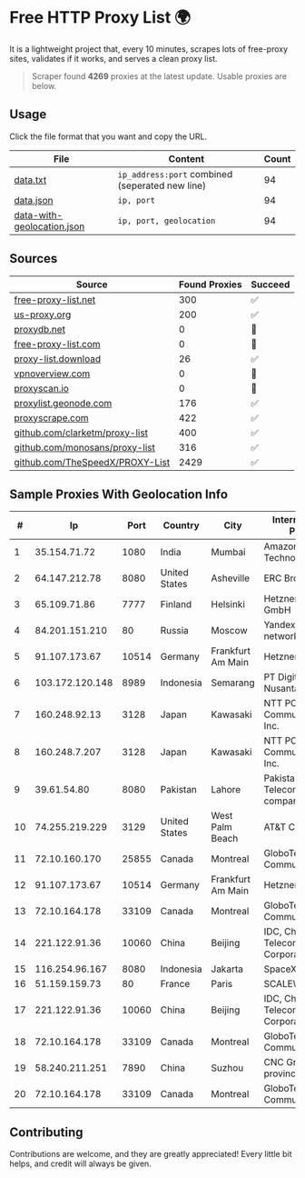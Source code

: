 
# Free HTTP Proxy List 🌍

It is a lightweight project that, every 10 minutes, scrapes lots of free-proxy sites, validates if it works, and serves a clean proxy list.


> Scraper found **4269** proxies at the latest update. Usable proxies are below.

## Usage

Click the file format that you want and copy the URL.


|File|Content|Count|
|----|-------|-----|
|[data.txt](https://raw.githubusercontent.com/themiralay/Proxy-List-World/master/data.txt)|`ip_address:port` combined (seperated new line)|94|
|[data.json](https://raw.githubusercontent.com/themiralay/Proxy-List-World/master/data.json)|`ip, port`|94|
|[data-with-geolocation.json](https://raw.githubusercontent.com/themiralay/Proxy-List-World/master/data-with-geolocation.json)|`ip, port, geolocation`|94|

## Sources

|Source|Found Proxies|Succeed|
|------|-------------|-------|
|[free-proxy-list.net](https://free-proxy-list.net)|300|✅|
|[us-proxy.org](https://www.us-proxy.org)|200|✅|
|[proxydb.net](http://proxydb.net)|0|🚫|
|[free-proxy-list.com](https://free-proxy-list.com/?page=&port=&type%5B%5D=http&type%5B%5D=https&up_time=0&search=Search)|0|🚫|
|[proxy-list.download](https://www.proxy-list.download/HTTP)|26|✅|
|[vpnoverview.com](https://vpnoverview.com/privacy/anonymous-browsing/free-proxy-servers)|0|🚫|
|[proxyscan.io](https://www.proxyscan.io)|0|🚫|
|[proxylist.geonode.com](https://proxylist.geonode.com/api/proxy-list?limit=300&page=1&sort_by=lastChecked&sort_type=desc&protocols=http,https)|176|✅|
|[proxyscrape.com](https://api.proxyscrape.com/v2/?request=displayproxies&protocol=http&timeout=10000&country=all&ssl=all&anonymity=all)|422|✅|
|[github.com/clarketm/proxy-list](https://raw.githubusercontent.com/clarketm/proxy-list/master/proxy-list-raw.txt)|400|✅|
|[github.com/monosans/proxy-list](https://raw.githubusercontent.com/monosans/proxy-list/main/proxies/http.txt)|316|✅|
|[github.com/TheSpeedX/PROXY-List](https://raw.githubusercontent.com/TheSpeedX/PROXY-List/master/http.txt)|2429|✅|


## Sample Proxies With Geolocation Info

|#|Ip|Port|Country|City|Internet Service Provider|
|-|--|----|-------|----|-------------------------|
|1|35.154.71.72|1080|India|Mumbai|Amazon Technologies Inc.|
|2|64.147.212.78|8080|United States|Asheville|ERC Broadband|
|3|65.109.71.86|7777|Finland|Helsinki|Hetzner Online GmbH|
|4|84.201.151.210|80|Russia|Moscow|Yandex enterprise network|
|5|91.107.173.67|10514|Germany|Frankfurt Am Main|Hetzner Online AG|
|6|103.172.120.148|8989|Indonesia|Semarang|PT Digital Akses Nusantara|
|7|160.248.92.13|3128|Japan|Kawasaki|NTT PC Communications, Inc.|
|8|160.248.7.207|3128|Japan|Kawasaki|NTT PC Communications, Inc.|
|9|39.61.54.80|8080|Pakistan|Lahore|Pakistan Telecommuication company limited|
|10|74.255.219.229|3129|United States|West Palm Beach|AT&T Corp.|
|11|72.10.160.170|25855|Canada|Montreal|GloboTech Communications|
|12|91.107.173.67|10514|Germany|Frankfurt Am Main|Hetzner Online AG|
|13|72.10.164.178|33109|Canada|Montreal|GloboTech Communications|
|14|221.122.91.36|10060|China|Beijing|IDC, China Telecommunications Corporation|
|15|116.254.96.167|8080|Indonesia|Jakarta|SpaceX Starlink|
|16|51.159.159.73|80|France|Paris|SCALEWAY|
|17|221.122.91.36|10060|China|Beijing|IDC, China Telecommunications Corporation|
|18|72.10.164.178|33109|Canada|Montreal|GloboTech Communications|
|19|58.240.211.251|7890|China|Suzhou|CNC Group Jiangsu province network|
|20|72.10.164.178|33109|Canada|Montreal|GloboTech Communications|



## Contributing

Contributions are welcome, and they are greatly appreciated! Every
little bit helps, and credit will always be given.

